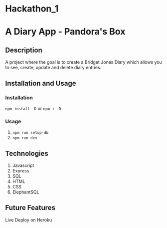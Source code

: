 # Hackathon_1

# A Diary App - Pandora's Box

## Description
A project where the goal is to create a Bridget Jones Diary which allows you to see, create, update and delete diary entries.

## Installation and Usage
### Installation
`npm install -D` or `npm i -D`

### Usage
1. `npm run setup-db`
2. `npm run dev`

## Technologies
1. Javascript 
2. Express
3. SQL
4. HTML
5. CSS
6. ElephantSQL

## Future Features 
Live Deploy on Heroku
